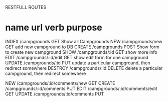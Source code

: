 RESTFULL ROUTES

name         url                                    verb        purpose
============================================================================================================================
INDEX       /campgrounds                             GET         Show all Campgrounds
NEW         /campgrounds/new                         GET         add new campground to DB
CREATE      /campgrounds                             POST        Show form to create new campground
SHOW        /campgrounds/:id                         GET         show more info
EDIT        /campgrounds/:id/edit                    GET         show edit form for one campground
UPDATE      /campgrounds/:id                         PUT         update a particular campground, then redirect somewhere
DESTROY     /campgrounds/:id                         DELETE      delete a particular campground, then redirect somewhere


NEW         /campgrounds/:id/comments/new            GET
CREATE      /campgrounds/:id/comments                PUT
EDIT        /campgrounds/:id/comments/edit           GET
UPDATE      /campgrounds/:id/comments                PUT
